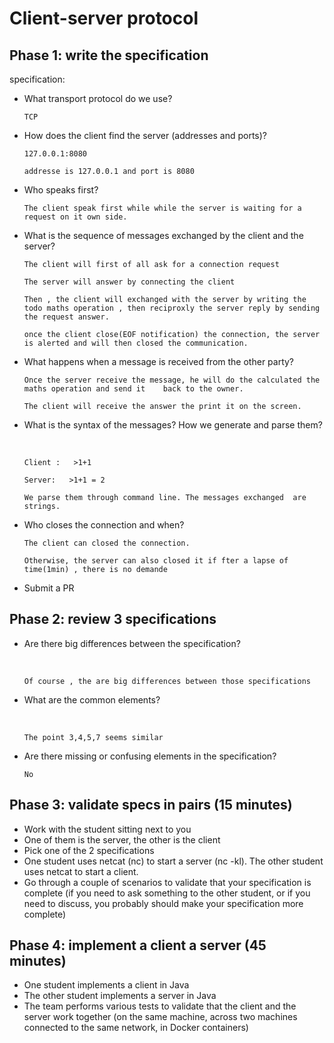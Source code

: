 # Client-server protocol





## Phase 1: write the specification 

specification:

- What transport protocol do we use?

  ```
  TCP 
  ```

- How does the client find the server (addresses and ports)?

  ```
  127.0.0.1:8080    
  
  addresse is 127.0.0.1 and port is 8080
  ```

- Who speaks first?

  ```
  The client speak first while while the server is waiting for a request on it own side.
  ```

- What is the sequence of messages exchanged by the client and the server?

  ```
  The client will first of all ask for a connection request 
  
  The server will answer by connecting the client
  
  Then , the client will exchanged with the server by writing the todo maths operation , then reciproxly the server reply by sending the request answer.
  
  once the client close(EOF notification) the connection, the server is alerted and will then closed the communication.
  ```

- What happens when a message is received from the other party?

  ```
  Once the server receive the message, he will do the calculated the maths operation and send it 	back to the owner.
  
  The client will receive the answer the print it on the screen.
  ```

- What is the syntax of the messages? How we generate and parse them?

  ​	

  ```
  Client :   >1+1
  
  Server:   >1+1 = 2
  
  We parse them through command line. The messages exchanged  are strings.
  ```

- Who closes the connection and when?

  ```
  The client can closed the connection.
  
  Otherwise, the server can also closed it if fter a lapse of time(1min) , there is no demande
  ```

- Submit a PR



## Phase 2: review 3 specifications 

- Are there big differences between the specification?

  ​		

  ```
  Of course , the are big differences between those specifications
  ```

- What are the common elements?

  ​		

  ```
  The point 3,4,5,7 seems similar
  ```

- Are there missing or confusing elements in the specification?

  ```
  No
  ```


## Phase 3: validate specs in pairs (15 minutes)

- Work with the student sitting next to you
- One of them is the server, the other is the client
- Pick one of the 2 specifications
- One student uses netcat (nc) to start a server (nc -kl). The other student uses netcat to start a client.
- Go through a couple of scenarios to validate that your specification is complete (if you need to ask something to the other student, or if you need to discuss, you probably should make your specification more complete)

## Phase 4: implement a client a server (45 minutes)

- One student implements a client in Java
- The other student implements a server in Java
- The team performs various tests to validate that the client and the server work together (on the same machine, across two machines connected to the same network, in Docker containers)